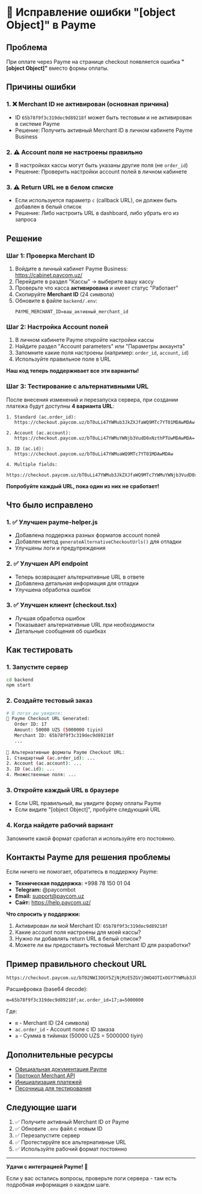 # 🔧 Исправление ошибки "[object Object]" в Payme

## Проблема

При оплате через Payme на странице checkout появляется ошибка **"[object Object]"** вместо формы оплаты.

## Причины ошибки

### 1. ❌ **Merchant ID не активирован** (основная причина)
   - ID `65b78f9f3c319dec9d89218f` может быть тестовым и не активирован в системе Payme
   - Решение: Получить активный Merchant ID в личном кабинете Payme Business

### 2. ⚠️ **Account поля не настроены правильно**
   - В настройках кассы могут быть указаны другие поля (не `order_id`)
   - Решение: Проверить настройки account полей в личном кабинете

### 3. ⚠️ **Return URL не в белом списке**
   - Если используется параметр `c` (callback URL), он должен быть добавлен в белый список
   - Решение: Либо настроить URL в dashboard, либо убрать его из запроса

## Решение

### Шаг 1: Проверка Merchant ID

1. Войдите в личный кабинет Payme Business: https://cabinet.paycom.uz/
2. Перейдите в раздел "Кассы" → выберите вашу кассу
3. Проверьте что касса **активирована** и имеет статус "Работает"
4. Скопируйте **Merchant ID** (24 символа)
5. Обновите в файле `backend/.env`:
   ```env
   PAYME_MERCHANT_ID=ваш_активный_merchant_id
   ```

### Шаг 2: Настройка Account полей

1. В личном кабинете Payme откройте настройки кассы
2. Найдите раздел "Account parameters" или "Параметры аккаунта"
3. Запомните какие поля настроены (например: `order_id`, `account`, `id`)
4. Используйте правильное поле в URL

**Наш код теперь поддерживает все эти варианты!**

### Шаг 3: Тестирование с альтернативными URL

После внесения изменений и перезапуска сервера, при создании платежа будут доступны **4 варианта URL**:

```
1. Standard (ac.order_id):
   https://checkout.paycom.uz/bT0uLi47YWMub3JkZXJfaWQ9MTc7YT01MDAwMDAw

2. Account (ac.account):
   https://checkout.paycom.uz/bT0uLi47YWMuYWNjb3VudD0xNzthPTUwMDAwMDA=

3. ID (ac.id):
   https://checkout.paycom.uz/bT0uLi47YWMuaWQ9MTc7YT01MDAwMDAw

4. Multiple fields:
   https://checkout.paycom.uz/bT0uLi47YWMub3JkZXJfaWQ9MTc7YWMuYWNjb3VudD0xNzthPTUwMDAwMDA=
```

**Попробуйте каждый URL, пока один из них не сработает!**

## Что было исправлено

### 1. ✅ **Улучшен payme-helper.js**
   - Добавлена поддержка разных форматов account полей
   - Добавлен метод `generateAlternativeCheckoutUrls()` для отладки
   - Улучшены логи и предупреждения

### 2. ✅ **Улучшен API endpoint**
   - Теперь возвращает альтернативные URL в ответе
   - Добавлена детальная информация для отладки
   - Улучшена обработка ошибок

### 3. ✅ **Улучшен клиент (checkout.tsx)**
   - Лучшая обработка ошибок
   - Показывает альтернативные URL при необходимости
   - Детальные сообщения об ошибках

## Как тестировать

### 1. Запустите сервер
```bash
cd backend
npm start
```

### 2. Создайте тестовый заказ
```bash
# В логах вы увидите:
🔗 Payme Checkout URL Generated:
   Order ID: 17
   Amount: 50000 UZS (5000000 tiyin)
   Merchant ID: 65b78f9f3c319dec9d89218f
   ...
   
🔄 Альтернативные форматы Payme Checkout URL:
1. Стандартный (ac.order_id): ...
2. Account (ac.account): ...
3. ID (ac.id): ...
4. Множественные поля: ...
```

### 3. Откройте каждый URL в браузере
- Если URL правильный, вы увидите форму оплаты Payme
- Если видите "[object Object]", пробуйте следующий URL

### 4. Когда найдете рабочий вариант
Запомните какой формат сработал и используйте его постоянно.

## Контакты Payme для решения проблемы

Если ничего не помогает, обратитесь в поддержку Payme:

- **Техническая поддержка:** +998 78 150 01 04
- **Telegram:** @paycombot
- **Email:** support@paycom.uz
- **Сайт:** https://help.paycom.uz/

**Что спросить у поддержки:**
1. Активирован ли мой Merchant ID: `65b78f9f3c319dec9d89218f`
2. Какие account поля настроены для моей кассы?
3. Нужно ли добавлять return URL в белый список?
4. Можете ли вы предоставить тестовый Merchant ID для разработки?

## Пример правильного checkout URL

```
https://checkout.paycom.uz/bT02NWI3OGY5ZjNjMzE5ZGVjOWQ4OTIxOGY7YWMub3JkZXJfaWQ9MTc7YT01MDAwMDAw
```

Расшифровка (base64 decode):
```
m=65b78f9f3c319dec9d89218f;ac.order_id=17;a=5000000
```

Где:
- `m` - Merchant ID (24 символа)
- `ac.order_id` - Account поле с ID заказа
- `a` - Сумма в тийинах (50000 UZS = 5000000 tiyin)

## Дополнительные ресурсы

- [Официальная документация Payme](https://developer.help.paycom.uz/)
- [Протокол Merchant API](https://developer.help.paycom.uz/protokol-merchant-api/)
- [Инициализация платежей](https://developer.help.paycom.uz/initsializatsiya-platezhey/)
- [Песочница для тестирования](https://developer.help.paycom.uz/pesochnitsa)

## Следующие шаги

1. ✅ Получите активный Merchant ID от Payme
2. ✅ Обновите `.env` файл с новым ID
3. ✅ Перезапустите сервер
4. ✅ Протестируйте все альтернативные URL
5. ✅ Используйте рабочий формат постоянно

---

**Удачи с интеграцией Payme! 🚀**

Если у вас остались вопросы, проверьте логи сервера - там есть подробная информация о каждом шаге.
